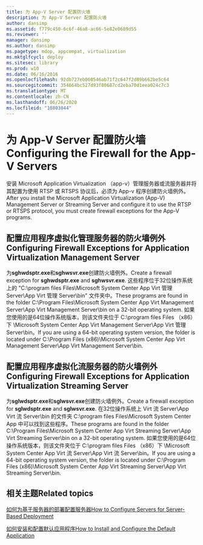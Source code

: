 ```yaml
---
title: 为 App-V Server 配置防火墙
description: 为 App-V Server 配置防火墙
author: dansimp
ms.assetid: f779c450-6c6f-46a8-ac66-5e82e0689d55
ms.reviewer: ''
manager: dansimp
ms.author: dansimp
ms.pagetype: mdop, appcompat, virtualization
ms.mktglfcycl: deploy
ms.sitesec: library
ms.prod: w10
ms.date: 06/16/2016
ms.openlocfilehash: 92db727eb060546ab71f2c647f2d89b662be5c64
ms.sourcegitcommit: 354664bc527d93f80687cd2eba70d1eea024c7c3
ms.translationtype: MT
ms.contentlocale: zh-CN
ms.lasthandoff: 06/26/2020
ms.locfileid: "10803044"
---
```

# <span data-ttu-id="5141c-103">为 App-V Server 配置防火墙</span><span class="sxs-lookup"><span data-stu-id="5141c-103">Configuring the Firewall for the App-V Servers</span></span>


<span data-ttu-id="5141c-104">安装 Microsoft Application Virtualization （app-v）管理服务器或流服务器并将其配置为使用 RTSP 或 RTSPS 协议后，必须为 App-v 程序创建防火墙例外。</span><span class="sxs-lookup"><span data-stu-id="5141c-104">After you install the Microsoft Application Virtualization (App-V) Management Server or Streaming Server and configure it to use the RTSP or RTSPS protocol, you must create firewall exceptions for the App-V programs.</span></span>

## <span data-ttu-id="5141c-105">配置应用程序虚拟化管理服务器的防火墙例外</span><span class="sxs-lookup"><span data-stu-id="5141c-105">Configuring Firewall Exceptions for Application Virtualization Management Server</span></span>


<span data-ttu-id="5141c-106">为**sghwdsptr.exe**和**sghwsvr.exe**创建防火墙例外。</span><span class="sxs-lookup"><span data-stu-id="5141c-106">Create a firewall exception for **sghwdsptr.exe** and **sghwsvr.exe**.</span></span> <span data-ttu-id="5141c-107">这些程序位于32位操作系统上的 "C:\\program files Files\\Microsoft System Center App Virt 管理 Server\\App Virt 管理 Server\\bin" 文件夹中。</span><span class="sxs-lookup"><span data-stu-id="5141c-107">These programs are found in the folder C:\\Program Files\\Microsoft System Center App Virt Management Server\\App Virt Management Server\\bin on a 32-bit operating system.</span></span> <span data-ttu-id="5141c-108">如果您使用的是64位操作系统版本，则该文件夹位于 C:\\program files Files （x86）下 \\Microsoft System Center App Virt Management Server\\App Virt 管理 Server\\bin。</span><span class="sxs-lookup"><span data-stu-id="5141c-108">If you are using a 64-bit operating system version, the folder is located under C:\\Program Files (x86)\\Microsoft System Center App Virt Management Server\\App Virt Management Server\\bin.</span></span>

## <span data-ttu-id="5141c-109">配置应用程序虚拟化流服务器的防火墙例外</span><span class="sxs-lookup"><span data-stu-id="5141c-109">Configuring Firewall Exceptions for Application Virtualization Streaming Server</span></span>


<span data-ttu-id="5141c-110">为**sglwdsptr.exe**和**sglwsvr.exe**创建防火墙例外。</span><span class="sxs-lookup"><span data-stu-id="5141c-110">Create a firewall exception for **sglwdsptr.exe** and **sglwsvr.exe**.</span></span> <span data-ttu-id="5141c-111">在32位操作系统上 Virt 流 Server\\App Virt 流 Server\\bin 的文件夹 C:\\program files Files\\Microsoft System Center App 中可以找到这些程序。</span><span class="sxs-lookup"><span data-stu-id="5141c-111">These programs are found in the folder C:\\Program Files\\Microsoft System Center App Virt Streaming Server\\App Virt Streaming Server\\bin on a 32-bit operating system.</span></span> <span data-ttu-id="5141c-112">如果您使用的是64位操作系统版本，则该文件夹位于 C:\\program files Files （x86）下 \\Microsoft System Center App Virt 流 Server\\App Virt 流 Server\\bin。</span><span class="sxs-lookup"><span data-stu-id="5141c-112">If you are using a 64-bit operating system version, the folder is located under C:\\Program Files (x86)\\Microsoft System Center App Virt Streaming Server\\App Virt Streaming Server\\bin.</span></span>

## <span data-ttu-id="5141c-113">相关主题</span><span class="sxs-lookup"><span data-stu-id="5141c-113">Related topics</span></span>


[<span data-ttu-id="5141c-114">如何为基于服务器的部署配置服务器</span><span class="sxs-lookup"><span data-stu-id="5141c-114">How to Configure Servers for Server-Based Deployment</span></span>](how-to-configure-servers-for-server-based-deployment.md)

[<span data-ttu-id="5141c-115">如何安装和配置默认应用程序</span><span class="sxs-lookup"><span data-stu-id="5141c-115">How to Install and Configure the Default Application</span></span>](how-to-install-and-configure-the-default-application.md)

 

 





